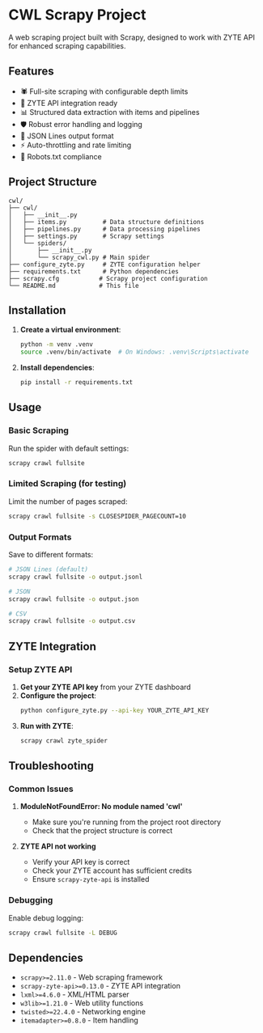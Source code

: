 # CWL Scrapy Project

A web scraping project built with Scrapy, designed to work with ZYTE API for enhanced scraping capabilities.

## Features

- 🕷️ Full-site scraping with configurable depth limits
- 🔧 ZYTE API integration ready
- 📊 Structured data extraction with items and pipelines
- 🛡️ Robust error handling and logging
- 📁 JSON Lines output format
- ⚡ Auto-throttling and rate limiting
- 🚫 Robots.txt compliance

## Project Structure

```
cwl/
├── cwl/
│   ├── __init__.py
│   ├── items.py          # Data structure definitions
│   ├── pipelines.py      # Data processing pipelines
│   ├── settings.py       # Scrapy settings
│   └── spiders/
│       ├── __init__.py
│       └── scrapy_cwl.py # Main spider
├── configure_zyte.py     # ZYTE configuration helper
├── requirements.txt      # Python dependencies
├── scrapy.cfg           # Scrapy project configuration
└── README.md            # This file
```

## Installation

1. **Create a virtual environment**:
   ```bash
   python -m venv .venv
   source .venv/bin/activate  # On Windows: .venv\Scripts\activate
   ```

2. **Install dependencies**:
   ```bash
   pip install -r requirements.txt
   ```

## Usage

### Basic Scraping

Run the spider with default settings:
```bash
scrapy crawl fullsite
```

### Limited Scraping (for testing)

Limit the number of pages scraped:
```bash
scrapy crawl fullsite -s CLOSESPIDER_PAGECOUNT=10
```

### Output Formats

Save to different formats:
```bash
# JSON Lines (default)
scrapy crawl fullsite -o output.jsonl

# JSON
scrapy crawl fullsite -o output.json

# CSV
scrapy crawl fullsite -o output.csv
```

## ZYTE Integration

### Setup ZYTE API

1. **Get your ZYTE API key** from your ZYTE dashboard
2. **Configure the project**:
   ```bash
   python configure_zyte.py --api-key YOUR_ZYTE_API_KEY
   ```
3. **Run with ZYTE**:
   ```bash
   scrapy crawl zyte_spider
   ```

## Troubleshooting

### Common Issues

1. **ModuleNotFoundError: No module named 'cwl'**
   - Make sure you're running from the project root directory
   - Check that the project structure is correct

2. **ZYTE API not working**
   - Verify your API key is correct
   - Check your ZYTE account has sufficient credits
   - Ensure `scrapy-zyte-api` is installed

### Debugging

Enable debug logging:
```bash
scrapy crawl fullsite -L DEBUG
```

## Dependencies

- `scrapy>=2.11.0` - Web scraping framework
- `scrapy-zyte-api>=0.13.0` - ZYTE API integration
- `lxml>=4.6.0` - XML/HTML parser
- `w3lib>=1.21.0` - Web utility functions
- `twisted>=22.4.0` - Networking engine
- `itemadapter>=0.8.0` - Item handling